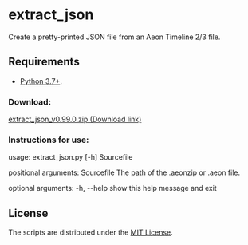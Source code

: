 # extract_json

Create a pretty-printed JSON file from an Aeon Timeline 2/3 file.

## Requirements

- [Python 3.7+](https://www.python.org). 

### Download:

[extract_json_v0.99.0.zip (Download link)](https://raw.githubusercontent.com/peter88213/paeon/main/extract_json/dist/extract_json_v0.99.0.zip)

### Instructions for use:

usage: extract_json.py [-h] Sourcefile

positional arguments:
  Sourcefile  The path of the .aeonzip or .aeon file.

optional arguments:
  -h, --help  show this help message and exit


## License

The scripts are distributed under the [MIT License](http://www.opensource.org/licenses/mit-license.php).